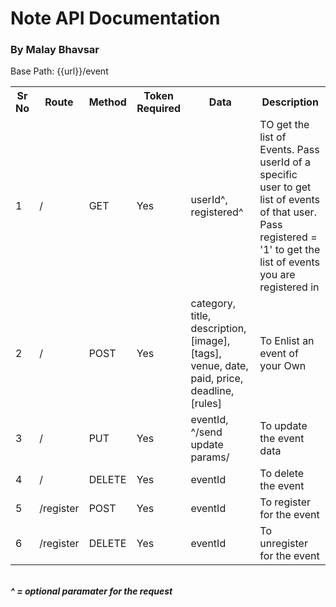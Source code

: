 # Note API Documentation

### By Malay Bhavsar

<p>Base Path: {{url}}/event</p>
<table>
    <tr>
        <th>Sr No</th>
        <th>Route</th>
        <th>Method</th>
        <th>Token Required</th>
        <th>Data</th>
        <th>Description</th>
    </tr>
<tr>
    <td>1</td>
    <td>/</td>
    <td>GET</td>
    <td>Yes</td>
    <td>userId^, registered^</td>
    <td>TO get the list of Events.
    Pass userId of a specific user to get list of events of that user.<br/>
    Pass registered = '1' to get the list of events you are registered in</td>
</tr>
<tr>
    <td>2</td>
    <td>/</td>
    <td>POST</td>
    <td>Yes</td>
    <td>category, title, description, [image], [tags], venue, date, paid, price, deadline, [rules]</td>
    <td>To Enlist an event of your Own</td>
</tr>
<tr>
    <td>3</td>
    <td>/</td>
    <td>PUT</td>
    <td>Yes</td>
    <td>eventId, ^/send update params/</td>
    <td>To update the event data</td>
</tr>
<tr>
    <td>4</td>
    <td>/</td>
    <td>DELETE</td>
    <td>Yes</td>
    <td>eventId</td>
    <td>To delete the event</td>
</tr>
<tr>
    <td>5</td>
    <td>/register</td>
    <td>POST</td>
    <td>Yes</td>
    <td>eventId</td>
    <td>To register for the event</td>
</tr>
<tr>
    <td>6</td>
    <td>/register</td>
    <td>DELETE</td>
    <td>Yes</td>
    <td>eventId</td>
    <td>To unregister for the event</td>
</tr>
</table>

<br/>
<b><i>^ = optional paramater for the request</i><b>
